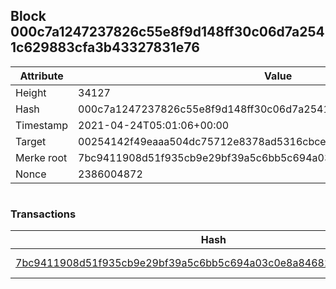 ## Block 000c7a1247237826c55e8f9d148ff30c06d7a2541c629883cfa3b43327831e76

Attribute | Value
--- | ---
Height | 34127
Hash | 000c7a1247237826c55e8f9d148ff30c06d7a2541c629883cfa3b43327831e76
Timestamp | 2021-04-24T05:01:06+00:00
Target | 00254142f49eaaa504dc75712e8378ad5316cbcead634704b3734b6271167cc4
Merke root | 7bc9411908d51f935cb9e29bf39a5c6bb5c694a03c0e8a846821b9c04e808c3a
Nonce | 2386004872

```

```

### Transactions

Hash | Amount
--- | ---
[7bc9411908d51f935cb9e29bf39a5c6bb5c694a03c0e8a846821b9c04e808c3a](7bc9411908d51f935cb9e29bf39a5c6bb5c694a03c0e8a846821b9c04e808c3a.md) | 10.00000000 SKEPTI 

